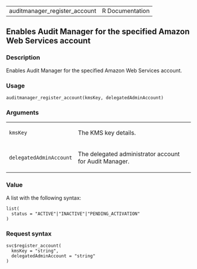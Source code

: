 <table style="width: 100%;">
<tbody>
<tr class="odd">
<td>auditmanager_register_account</td>
<td style="text-align: right;">R Documentation</td>
</tr>
</tbody>
</table>

## Enables Audit Manager for the specified Amazon Web Services account

### Description

Enables Audit Manager for the specified Amazon Web Services account.

### Usage

    auditmanager_register_account(kmsKey, delegatedAdminAccount)

### Arguments

<table>
<colgroup>
<col style="width: 35%" />
<col style="width: 65%" />
</colgroup>
<tbody>
<tr class="odd">
<td><code id="auditmanager_register_account_:_kmsKey">kmsKey</code></td>
<td><p>The KMS key details.</p></td>
</tr>
<tr class="even">
<td><code
id="auditmanager_register_account_:_delegatedAdminAccount">delegatedAdminAccount</code></td>
<td><p>The delegated administrator account for Audit Manager.</p></td>
</tr>
</tbody>
</table>

### Value

A list with the following syntax:

    list(
      status = "ACTIVE"|"INACTIVE"|"PENDING_ACTIVATION"
    )

### Request syntax

    svc$register_account(
      kmsKey = "string",
      delegatedAdminAccount = "string"
    )
